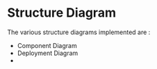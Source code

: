 # Structure Diagram

The various structure diagrams implemented are :
* Component Diagram
* Deployment Diagram
*
